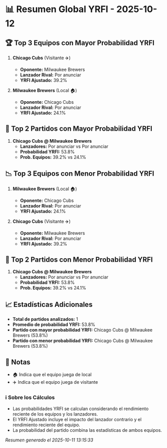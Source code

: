 # 📊 Resumen Global YRFI - 2025-10-12

## 🏆 Top 3 Equipos con Mayor Probabilidad YRFI

1. **Chicago Cubs** (Visitante ✈️)
   - **Oponente:** Milwaukee Brewers
   - **Lanzador Rival:** Por anunciar
   - **YRFI Ajustado:** 39.2%

2. **Milwaukee Brewers** (Local 🏠)
   - **Oponente:** Chicago Cubs
   - **Lanzador Rival:** Por anunciar
   - **YRFI Ajustado:** 24.1%

## 🎯 Top 2 Partidos con Mayor Probabilidad YRFI

1. **Chicago Cubs @ Milwaukee Brewers**
   - **Lanzadores:** Por anunciar vs Por anunciar
   - **Probabilidad YRFI:** 53.8%
   - **Prob. Equipos:** 39.2% vs 24.1%

## 📉 Top 3 Equipos con Menor Probabilidad YRFI

1. **Milwaukee Brewers** (Local 🏠)
   - **Oponente:** Chicago Cubs
   - **Lanzador Rival:** Por anunciar
   - **YRFI Ajustado:** 24.1%

2. **Chicago Cubs** (Visitante ✈️)
   - **Oponente:** Milwaukee Brewers
   - **Lanzador Rival:** Por anunciar
   - **YRFI Ajustado:** 39.2%

## 🛑 Top 2 Partidos con Menor Probabilidad YRFI

1. **Chicago Cubs @ Milwaukee Brewers**
   - **Lanzadores:** Por anunciar vs Por anunciar
   - **Probabilidad YRFI:** 53.8%
   - **Prob. Equipos:** 39.2% vs 24.1%

## 📈 Estadísticas Adicionales

- **Total de partidos analizados:** 1
- **Promedio de probabilidad YRFI:** 53.8%
- **Partido con mayor probabilidad YRFI:** Chicago Cubs @ Milwaukee Brewers (53.8%)
- **Partido con menor probabilidad YRFI:** Chicago Cubs @ Milwaukee Brewers (53.8%)

## 📝 Notas

- 🏠 Indica que el equipo juega de local
- ✈️ Indica que el equipo juega de visitante

### ℹ️ Sobre los Cálculos
- Las probabilidades YRFI se calculan considerando el rendimiento reciente de los equipos y los lanzadores.
- El YRFI Ajustado incluye el impacto del lanzador contrario y el rendimiento reciente del equipo.
- La probabilidad del partido combina las estadísticas de ambos equipos.

*Resumen generado el 2025-10-11 13:15:33*